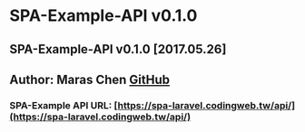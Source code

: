 # SPA-Example-API v0.1.0

## SPA-Example-API v0.1.0 [2017.05.26]

## Author: Maras Chen [GitHub](https://github.com/Maras0830)  

### SPA-Example API URL: **[https://spa-laravel.codingweb.tw/api/](https://spa-laravel.codingweb.tw/api/)**
